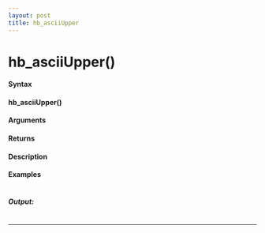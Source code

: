 ```yaml
---
layout: post
title: hb_asciiUpper
---
```


# hb_asciiUpper()


#### Syntax

#### hb_asciiUpper()

#### Arguments

#### Returns

#### Description

#### Examples

```

```

##### Output:

```

```

---